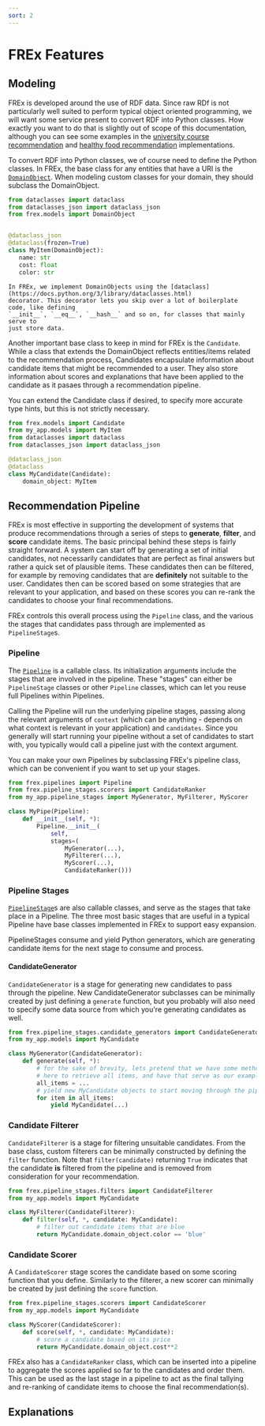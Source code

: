```yaml
---
sort: 2
---
```


# FREx Features

## Modeling

FREx is developed around the use of RDF data. Since raw RDf is not particularly
well suited to perform typical object oriented programming, we will want some 
service present to convert RDF into Python classes. How exactly you want to do
that is slightly out of scope of this documentation, although you can see some 
examples in the [university course recommendation](/FREx/pages/escore.html) and 
[healthy food recommendation](/FREx/pages/food.html) implementations.

To convert RDF into Python classes, we of course need to define the Python classes.
In FREx, the base class for any entities that have a URI is the [`DomainObject`](https://solashirai.github.io/FREx/build/html/frex.models.html#module-frex.models.domain_object).
When modeling custom classes for your domain, they should subclass the DomainObject.

 ```python
from dataclasses import dataclass
from dataclasses_json import dataclass_json
from frex.models import DomainObject


@dataclass_json
@dataclass(frozen=True)
class MyItem(DomainObject):
    name: str
    cost: float
    color: str
``` 

```note
In FREx, we implement DomainObjects using the [dataclass](https://docs.python.org/3/library/dataclasses.html)
decorator. This decorator lets you skip over a lot of boilerplate code, like defining
`__init__`, `__eq__`, `__hash__` and so on, for classes that mainly serve to
just store data.  
```

Another important base class to keep in mind for FREx is the `Candidate`. While
a class that extends the DomainObject reflects entities/items related to the recommendation
process, Candidates encapsulate information about candidate items that might be
recommended to a user. They also store information about scores and explanations
that have been applied to the candidate as it pasaes through a recommendation pipeline. 

You can extend the Candidate class if desired, to specify
more accurate type hints, but this is not strictly necessary.

```python
from frex.models import Candidate
from my_app.models import MyItem
from dataclasses import dataclass
from dataclasses_json import dataclass_json

@dataclass_json
@dataclass
class MyCandidate(Candidate):
    domain_object: MyItem
```

## Recommendation Pipeline

FREx is most effective in supporting the development of systems
that produce recommendations through a series of steps to __generate__, __filter__,
and __score__ candidate items. The basic principal behind these steps is fairly
straight forward. A system can start off by generating a set of initial candidates,
not necessarily candidates that are perfect as final answers but rather a quick set
of plausible items. These candidates then can be filtered, for example by
removing candidates that are __definitely__ not suitable to the user. 
Candidates then can be scored based on some strategies that are relevant
to your application, and based on these scores you can re-rank the candidates
to choose your final recommendations.

FREx controls this overall process using the `Pipeline` class, and the various
the stages that candidates pass through are implemented as `PipelineStage`s.

### Pipeline

The [`Pipeline`](https://solashirai.github.io/FREx/build/html/frex.pipelines.html) is
a callable class. Its initialization arguments include the stages that are involved in
the pipeline. These "stages" can either be `PipelineStage` classes or other
`Pipeline` classes, which can let you reuse full Pipelines within Pipelines.

Calling the Pipeline will run the underlying pipeline stages, passing
along the relevant arguments of `context` (which can be anything - depends on what context
is relevant in your application) and `candidates`. Since you generally will
start running your pipeline without a set of candidates to start with,
you typically would call a pipeline just with the context argument.

You can make your own Pipelines by subclassing FREx's pipeline class, which can 
be convenient if you want to set up your stages.
```python
from frex.pipelines import Pipeline
from frex.pipeline_stages.scorers import CandidateRanker 
from my_app.pipeline_stages import MyGenerator, MyFilterer, MyScorer

class MyPipe(Pipeline):
    def __init__(self, *):
        Pipeline.__init__(
            self, 
            stages=(
                MyGenerator(...),
                MyFilterer(...),
                MyScorer(...),
                CandidateRanker()))
``` 

### Pipeline Stages

[`PipelineStage`](https://solashirai.github.io/FREx/build/html/frex.pipeline_stages.html#frex.pipeline_stages.pipeline_stage.PipelineStage)s
are also callable classes, and serve as the stages that take place in
a Pipeline. The three most basic stages that are useful in a typical Pipeline have
base classes implemented in FREx to support easy expansion.

PipelineStages consume and yield Python generators, which are generating
candidate items for the next stage to consume and process.

#### CandidateGenerator

`CandidateGenerator` is a stage for generating new candidates to pass through
the pipeline. New CandidateGenerator subclasses can be minimally created by just
defining a `generate` function, but you probably will also need to specify
some data source from which you're generating candidates as well.

```python
from frex.pipeline_stages.candidate_generators import CandidateGenerator
from my_app.models import MyCandidate 

class MyGenerator(CandidateGenerator):
    def generate(self, *):
        # for the sake of brevity, lets pretend that we have some method
        # here to retrieve all items, and have that serve as our example generator
        all_items = ...
        # yield new MyCandidate objects to start moving through the pipeline
        for item in all_items:
            yield MyCandidate(...)
``` 

### Candidate Filterer

`CandidateFilterer` is a stage for filtering unsuitable candidates. From
the base class, custom filterers can be minimally constructed by defining the
`filter` function. Note that `filter(candidate)` returning `True` indicates
that the candidate **is** filtered from the pipeline and is removed from consideration
for your recommendation.

```python
from frex.pipeline_stages.filters import CandidateFilterer 
from my_app.models import MyCandidate

class MyFilterer(CandidateFilterer):
    def filter(self, *, candidate: MyCandidate):
        # filter out candidate items that are blue
        return MyCandidate.domain_object.color == 'blue'
``` 

### Candidate Scorer

A `CandidateScorer` stage scores the candidate based on some scoring function
that you define. Similarly to the filterer, a new scorer can minimally
be created by just defining the `score` function. 

```python
from frex.pipeline_stages.scorers import CandidateScorer 
from my_app.models import MyCandidate

class MyScorer(CandidateScorer):
    def score(self, *, candidate: MyCandidate):
        # score a candidate based on its price
        return MyCandidate.domain_object.cost**2
``` 

FREx also has a `CandidateRanker` class, which can be inserted into a pipeline
to aggregate the scores applied so far to the candidates and order them. This can
be used as the last stage in a pipeline to act as the final tallying and re-ranking
of candidate items to choose the final recommendation(s).

## Explanations

